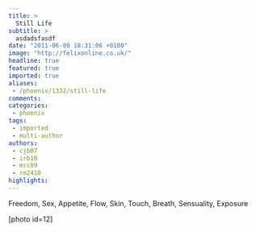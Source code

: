 ```yaml
---
title: >
  Still Life
subtitle: >
  asdadsfasdf
date: "2011-06-09 18:31:06 +0100"
image: "http://felixonline.co.uk/"
headline: true
featured: true
imported: true
aliases:
 - /phoenix/1332/still-life
comments:
categories:
 - phoenix
tags:
 - imported
 - multi-author
authors:
 - cjb07
 - irb10
 - mrc09
 - rm2410
highlights:
---
```


Freedom, Sex, Appetite, Flow, Skin, Touch, Breath, Sensuality, Exposure

[photo id=12]
